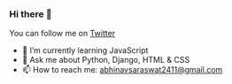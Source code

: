 ### Hi there 👋
You can follow me on [Twitter](https://twitter.com/abhisaraswatt)

- 🌱 I’m currently learning JavaScript
- 💬 Ask me about Python, Django, HTML & CSS
- 📫 How to reach me: abhinavsaraswat2411@gmail.com
